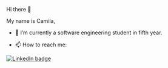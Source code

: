 Hi there 👋

My name is Camila,

- 🌱 I’m currently a software engineering student in fifth year.
  
- 📫 How to reach me:
  
[![LinkedIn badge](https://img.shields.io/badge/LinkedIn-0077B5?style=for-the-badge&logo=linkedin&logoColor=white)](https://www.linkedin.com/in/camila-belen-cacace-4804b7238/)




